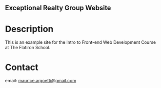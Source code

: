 Exceptional Realty Group Website
---

# Description

This is an example site for the Intro to Front-end Web Development Course at The Flatiron School.

# Contact

email: maurice.argoetti@gmail.com